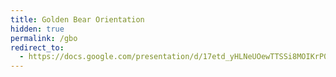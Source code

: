 ```yaml
---
title: Golden Bear Orientation
hidden: true
permalink: /gbo
redirect_to:
  - https://docs.google.com/presentation/d/17etd_yHLNeUOewTTSSi8MOIKrP0cgL9O_1FYmqQSRME/edit?usp=sharing
---
```

